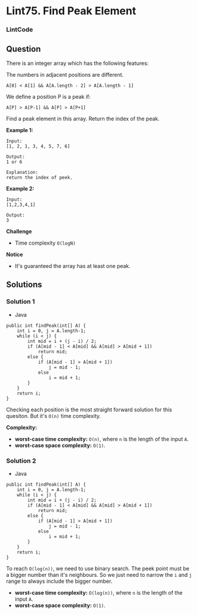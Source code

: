 # Lint75. Find Peak Element

### LintCode

## Question

There is an integer array which has the following features:

The numbers in adjacent positions are different.

`A[0] < A[1] && A[A.length - 2] > A[A.length - 1]`

We define a position P is a peak if:

`A[P] > A[P-1] && A[P] > A[P+1]`

Find a peak element in this array. Return the index of the peak.

**Example 1:**
```
Input:  
[1, 2, 1, 3, 4, 5, 7, 6]

Output:  
1 or 6

Explanation:
return the index of peek.
```

**Example 2:**
```
Input: 
[1,2,3,4,1]

Output:  
3
```

**Challenge**

* Time complexity `O(logN)`

**Notice**

* It's guaranteed the array has at least one peak.

## Solutions

### Solution 1

* Java
```
public int findPeak(int[] A) {
    int i = 0, j = A.length-1;
    while (i < j) {
        int mid = i + (j - i) / 2;
        if (A[mid - 1] < A[mid] && A[mid] > A[mid + 1])
            return mid;
        else {
            if (A[mid - 1] > A[mid + 1])
                j = mid - 1;
            else    
                i = mid + 1;
        }
    }
    return i;
}
```

Checking each position is the most straight forward solution for this quesiton. But it's `O(n)` time complexity.

**Complexity:**

* **worst-case time complexity:** `O(n)`, where `n` is the length of the input `A`.
* **worst-case space complexity:** `O(1)`.

### Solution 2

* Java
```
public int findPeak(int[] A) {
    int i = 0, j = A.length-1;
    while (i < j) {
        int mid = i + (j - i) / 2;
        if (A[mid - 1] < A[mid] && A[mid] > A[mid + 1])
            return mid;
        else {
            if (A[mid - 1] > A[mid + 1])
                j = mid - 1;
            else    
                i = mid + 1;
        }
    }
    return i;
}
```

To reach `O(log(n))`, we need to use binary search. The peek point must be a bigger number than it's neighbours. So we just need to narrow the `i` and `j` range to always include the bigger number.

* **worst-case time complexity:** `O(log(n))`, where `n` is the length of the input `A`.
* **worst-case space complexity:** `O(1)`.
